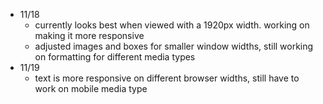 - 11/18   
  - currently looks best when viewed with a 1920px width. working on making it more responsive
  - adjusted images and boxes for smaller window widths, still working on formatting for different media types
- 11/19
  - text is more responsive on different browser widths, still have to work on mobile media type
